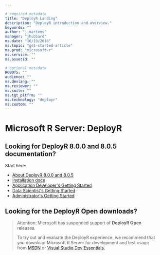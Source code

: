```yaml
---

# required metadata
title: "DeployR Landing"
description: "DeployR introduction and overview."
keywords: ""
author: "j-martens"
manager: "jhubbard"
ms.date: "10/19/2016"
ms.topic: "get-started-article"
ms.prod: "microsoft-r"
ms.service: ""
ms.assetid: ""

# optional metadata
ROBOTS: ""
audience: ""
ms.devlang: ""
ms.reviewer: ""
ms.suite: ""
ms.tgt_pltfrm: ""
ms.technology: "deployr"
ms.custom: ""
---
```


# Microsoft R Server: DeployR

## Looking for DeployR 8.0.0 and 8.0.5 documentation?

Start here:

+ [About DeployR 8.0.0 and 8.0.5](deployr-about.md)
+ [Installation docs](deployr-installation.md)
+ [Application Developer's Getting Started](deployr-application-developer-getting-started.md)
+ [Data Scientist's Getting Started](deployr-data-scientist-getting-started.md)
+ [Administrator's Getting Started](deployr-administrator-getting-started.md)

## Looking for the DeployR Open downloads?

>Attention: Microsoft has suspended support of **DeployR Open** releases. 
>
>To try out and evaluate the DeployR experience, we recommend that you download Microsoft R Server for development and test usage from [MSDN](http://aka.ms/rserver/linux/download) or [Visual Studio Dev Essentials](https://www.visualstudio.com/dev-essentials/).